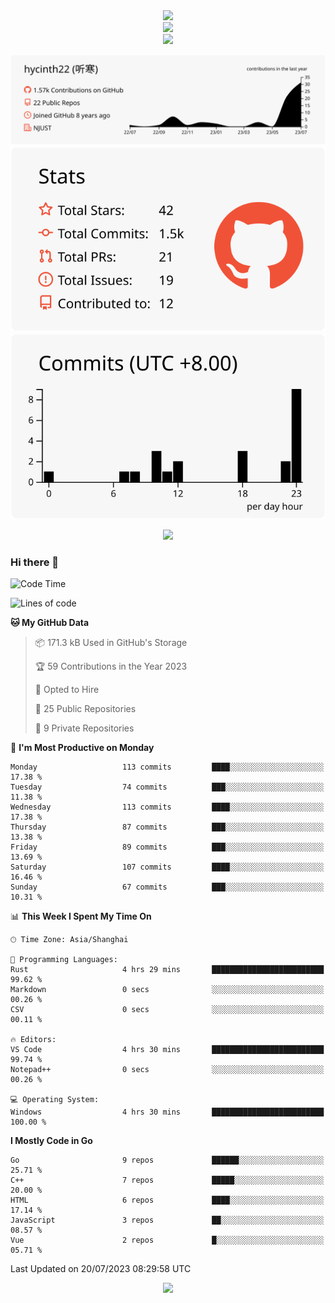 <div align="center"> <img src="https://metrics.lecoq.io/hycinth22?template=classic&config.timezone=Asia%2FShanghai"> </div>

<div align="center"> <img src="https://github-readme-stats.vercel.app/api/top-langs/?username=hycinth22&hide_title=true&hide_border=true&layout=compact&langs_count=6&text_color=000&icon_color=fff&bg_color=0,52fa5a,4dfcff,c64dff&theme=graywhite" /> </div>

<div align="center"> <img src="https://github-profile-trophy.vercel.app/?username=hycinth22" /> </div>

<div align="center">
 
![](https://raw.githubusercontent.com/hycinth22/hycinth22/main/profile-summary-card-output/swift/0-profile-details.svg)
![](https://raw.githubusercontent.com/hycinth22/hycinth22/main/profile-summary-card-output/swift/3-stats.svg) ![](https://raw.githubusercontent.com/hycinth22/hycinth22/main/profile-summary-card-output/swift/4-productive-time.svg)

</div>

<div align="center"> <img src="https://github-readme-streak-stats.herokuapp.com/?user=hycinth22" /> </div>


### Hi there 👋

<!--
**pinelliar/pinelliar** is a ✨ _special_ ✨ repository because its `README.md` (this file) appears on your GitHub profile.

Here are some ideas to get you started:

- 🔭 I’m currently working on ...
- 🌱 I’m currently learning ...
- 👯 I’m looking to collaborate on ...
- 🤔 I’m looking for help with ...
- 💬 Ask me about ...
- 📫 How to reach me: ...
- 😄 Pronouns: ...
- ⚡ Fun fact: ...
-->

<!--START_SECTION:waka-->
![Code Time](http://img.shields.io/badge/Code%20Time-1%2C099%20hrs%2058%20mins-blue)

![Lines of code](https://img.shields.io/badge/From%20Hello%20World%20I%27ve%20Written-1.3%20million%20lines%20of%20code-blue)

**🐱 My GitHub Data** 

> 📦 171.3 kB Used in GitHub's Storage 
 > 
> 🏆 59 Contributions in the Year 2023
 > 
> 💼 Opted to Hire
 > 
> 📜 25 Public Repositories 
 > 
> 🔑 9 Private Repositories 
 > 
📅 **I'm Most Productive on Monday** 

```text
Monday                   113 commits         ████░░░░░░░░░░░░░░░░░░░░░   17.38 % 
Tuesday                  74 commits          ███░░░░░░░░░░░░░░░░░░░░░░   11.38 % 
Wednesday                113 commits         ████░░░░░░░░░░░░░░░░░░░░░   17.38 % 
Thursday                 87 commits          ███░░░░░░░░░░░░░░░░░░░░░░   13.38 % 
Friday                   89 commits          ███░░░░░░░░░░░░░░░░░░░░░░   13.69 % 
Saturday                 107 commits         ████░░░░░░░░░░░░░░░░░░░░░   16.46 % 
Sunday                   67 commits          ███░░░░░░░░░░░░░░░░░░░░░░   10.31 % 
```


📊 **This Week I Spent My Time On** 

```text
🕑︎ Time Zone: Asia/Shanghai

💬 Programming Languages: 
Rust                     4 hrs 29 mins       █████████████████████████   99.62 % 
Markdown                 0 secs              ░░░░░░░░░░░░░░░░░░░░░░░░░   00.26 % 
CSV                      0 secs              ░░░░░░░░░░░░░░░░░░░░░░░░░   00.11 % 

🔥 Editors: 
VS Code                  4 hrs 30 mins       █████████████████████████   99.74 % 
Notepad++                0 secs              ░░░░░░░░░░░░░░░░░░░░░░░░░   00.26 % 

💻 Operating System: 
Windows                  4 hrs 30 mins       █████████████████████████   100.00 % 
```

**I Mostly Code in Go** 

```text
Go                       9 repos             ██████░░░░░░░░░░░░░░░░░░░   25.71 % 
C++                      7 repos             █████░░░░░░░░░░░░░░░░░░░░   20.00 % 
HTML                     6 repos             ████░░░░░░░░░░░░░░░░░░░░░   17.14 % 
JavaScript               3 repos             ██░░░░░░░░░░░░░░░░░░░░░░░   08.57 % 
Vue                      2 repos             █░░░░░░░░░░░░░░░░░░░░░░░░   05.71 % 
```




 Last Updated on 20/07/2023 08:29:58 UTC
<!--END_SECTION:waka-->


<div align="center">
 
![](https://github-readme-stats.vercel.app/api/wakatime?username=hycinth22&layout=compact&langs_count=10)

</div>
